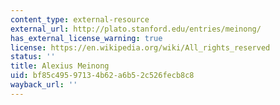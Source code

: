 ```yaml
---
content_type: external-resource
external_url: http://plato.stanford.edu/entries/meinong/
has_external_license_warning: true
license: https://en.wikipedia.org/wiki/All_rights_reserved
status: ''
title: Alexius Meinong
uid: bf85c495-9713-4b62-a6b5-2c526fecb8c8
wayback_url: ''
---
```

